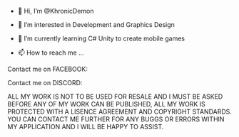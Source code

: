 - 👋 Hi, I’m @KhronicDemon
- 👀 I’m interested in Development and Graphics Design
- 🌱 I’m currently learning C# Unity to create mobile games

- 📫 How to reach me ...

Contact me on FACEBOOK: 


Contact me on DISCORD:


ALL MY WORK IS NOT TO BE USED FOR RESALE AND I MUST BE ASKED BEFORE ANY OF MY WORK CAN BE PUBLISHED, ALL MY WORK IS PROTECTED WITH A LISENCE AGREEMENT AND COPYRIGHT STANDARDS.
YOU CAN CONTACT ME FURTHER FOR ANY BUGGS OR ERRORS WITHIN MY APPLICATION AND I WILL BE HAPPY TO ASSIST.

<!---
THIS IS A READ ME FILED AND IS ALSO ACTING AS A COPYRIGHT ACT OF 2021
--->
